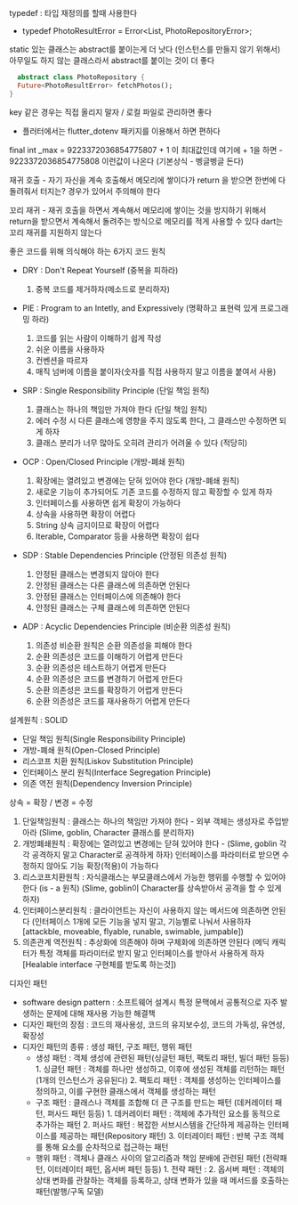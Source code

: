 typedef : 타입 재정의를 할때 사용한다
- typedef PhotoResultError = Error<List<Photo>, PhotoRepositoryError>;

static 있는 클래스는 abstract를 붙이는게 더 낫다 (인스턴스를 만들지 않기 위해서)
아무일도 하지 않는 클래스라서 abstract를 붙이는 것이 더 좋다

```dart
  abstract class PhotoRepository {
  Future<PhotoResultError> fetchPhotos();
}
```

key 같은 경우는 직접 올리지 말자 / 로컬 파일로 관리하면 좋다
- 플러터에서는 flutter_dotenv 패키지를 이용해서 하면 편하다

final int _max = 9223372036854775807 + 1 이 최대값인데
여기에 + 1을 하면 - 9223372036854775808 이런값이 나온다 (기본상식 - 벵글벵글 돈다)

재귀 호출 - 자기 자신을 계속 호출해서 메모리에 쌓이다가 
          return 을 받으면 한번에 다 돌려줘서 터지는? 경우가 있어서 주의해야 한다

꼬리 재귀 - 재귀 호출을 하면서 계속해서 메모리에 쌓이는 것을 방지하기 위해서
          return을 받으면서 계속해서 돌려주는 방식으로 메모리를 적게 사용할 수 있다
          dart는 꼬리 재귀를 지원하지 않는다

좋은 코드를 위해 의식해야 하는 6가지 코드 원칙

- DRY : Don't Repeat Yourself (중복을 피하라)
  1. 중복 코드를 제거하자(메소드로 분리하자)
  
- PIE : Program to an Intetly, and Expressively (명확하고 표현력 있게 프로그래밍 하라)
  1. 코드를 읽는 사람이 이해하기 쉽게 작성
  2. 쉬운 이름을 사용하자
  3. 컨벤션을 따르자
  4. 매직 넘버에 이름을 붙이자(숫자를 직접 사용하지 말고 이름을 붙여서 사용) 

- SRP : Single Responsibility Principle (단일 책임 원칙)
  1. 클래스는 하나의 책임만 가져야 한다 (단일 책임 원칙)
  2. 에러 수정 시 다른 클래스에 영향을 주지 않도록 한다, 그 클래스만 수정하면 되게 하자
  3. 클래스 분리가 너무 많아도 오히려 관리가 어려울 수 있다 (적당히)

- OCP : Open/Closed Principle (개방-폐쇄 원칙)
  1. 확장에는 열려있고 변경에는 닫혀 있어야 한다 (개방-폐쇄 원칙)
  2. 새로운 기능이 추가되어도 기존 코드를 수정하지 않고 확장할 수 있게 하자
  3. 인터페이스를 사용하면 쉽게 확장이 가능하다
  4. 상속을 사용하면 확장이 어렵다
  5. String 상속 금지이므로 확장이 어렵다
  6. Iterable, Comparator 등을 사용하면 확장이 쉽다

- SDP : Stable Dependencies Principle (안정된 의존성 원칙)
  1. 안정된 클래스는 변경되지 않아야 한다
  2. 안정된 클래스는 다른 클래스에 의존하면 안된다
  3. 안정된 클래스는 인터페이스에 의존해야 한다
  4. 안정된 클래스는 구체 클래스에 의존하면 안된다

- ADP : Acyclic Dependencies Principle (비순환 의존성 원칙) 
  1. 의존성 비순환 원칙은 순환 의존성을 피해야 한다
  2. 순환 의존성은 코드를 이해하기 어렵게 만든다
  3. 순환 의존성은 테스트하기 어렵게 만든다
  4. 순환 의존성은 코드를 변경하기 어렵게 만든다
  5. 순환 의존성은 코드를 확장하기 어렵게 만든다
  6. 순환 의존성은 코드를 재사용하기 어렵게 만든다



설계원칙 : SOLID
- 단일 책임 원칙(Single Responsibility Principle)
- 개방-폐쇄 원칙(Open-Closed Principle)
- 리스코프 치환 원칙(Liskov Substitution Principle)
- 인터페이스 분리 원칙(Interface Segregation Principle)
- 의존 역전 원칙(Dependency Inversion Principle)

상속 = 확장 / 변경 = 수정
1. 단일책임원칙 : 클래스는 하나의 책임만 가져야 한다 - 외부 객체는 생성자로 주입받아라
    (Slime, goblin, Character 클래스를 분리하자)
2. 개방폐쇄원칙 : 확장에는 열려있고 변경에는 닫혀 있어야 한다 - (Slime, goblin 각각 공격하지 말고 Character로 공격하게 하자)
   인터페이스를 파라미터로 받으면 수정하지 않아도 기능 확장(적용)이 가능하다
3. 리스코프치환원칙 : 자식클래스는 부모클래스에서 가능한 행위를 수행할 수 있어야 한다 (is - a 원칙)
    (Slime, goblin이 Character를 상속받아서 공격을 할 수 있게 하자)
4. 인터페이스분리원칙 : 클라이언트는 자신이 사용하지 않는 메서드에 의존하면 안된다 
   (인터페이스 1개에 모든 기능을 넣지 말고, 기능별로 나눠서 사용하자[attackble, moveable, flyable, runable, swimable, jumpable])
5. 의존관계 역전원칙 : 추상화에 의존해야 하며 구체화에 의존하면 안된다
   (메딕 캐릭터가 특정 객체를 파라미터로 받지 말고 인터페이스를 받아서 사용하게 하자[Healable interface 구현체를 받도록 하는것])



디자인 패턴
- software design pattern : 소프트웨어 설계시 특정 문맥에서 공통적으로 자주 발생하는 문제에 대해 재사용 가능한 해결책
- 디자인 패턴의 장점 : 코드의 재사용성, 코드의 유지보수성, 코드의 가독성, 유연성, 확장성
- 디자인 패턴의 종류 : 생성 패턴, 구조 패턴, 행위 패턴
  - 생성 패턴 : 객체 생성에 관련된 패턴(싱글턴 패턴, 팩토리 패턴, 빌더 패턴 등등)
              1. 싱글턴 패턴 : 객체를 하나만 생성하고, 이후에 생성된 객체를 리턴하는 패턴(1개의 인스턴스가 공유된다)
              2. 팩토리 패턴 : 객체를 생성하는 인터페이스를 정의하고, 이를 구현한 클래스에서 객체를 생성하는 패턴
  - 구조 패턴 : 클래스나 객체를 조합해 더 큰 구조를 만드는 패턴 (데커레이터 패턴, 퍼사드 패턴 등등)
              1. 데커레이터 패턴 : 객체에 추가적인 요소를 동적으로 추가하는 패턴
              2. 퍼사드 패턴 : 복잡한 서브시스템을 간단하게 제공하는 인터페이스를 제공하는 패턴(Repository 패턴)
              3. 이터레이터 패턴 : 반복 구조 객체를 통해 요소를 순차적으로 접근하는 패턴
  - 행위 패턴 : 객체나 클래스 사이의 알고리즘과 책임 분배에 관련된 패턴 (전략패턴, 이터레이터 패턴, 옵서버 패턴 등등)
              1. 전략 패턴 : 
              2. 옵서버 패턴 : 객체의 상태 변화를 관찰하는 객체를 등록하고, 상태 변화가 있을 때 메서드를 호출하는 패턴(발행/구독 모델)